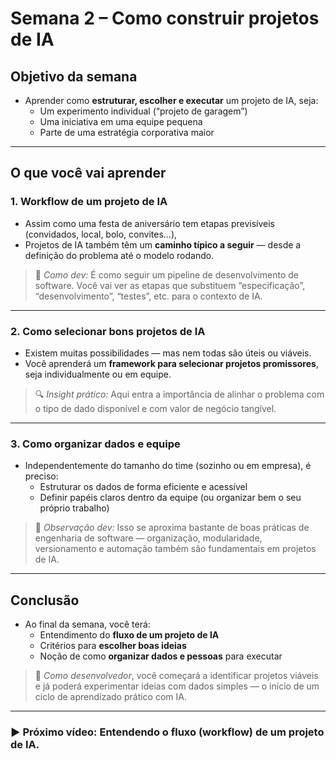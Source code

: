 # Semana 2 – Como construir projetos de IA

## Objetivo da semana

- Aprender como **estruturar, escolher e executar** um projeto de IA, seja:
  - Um experimento individual (“projeto de garagem”)
  - Uma iniciativa em uma equipe pequena
  - Parte de uma estratégia corporativa maior

---

## O que você vai aprender

### 1. **Workflow de um projeto de IA**
- Assim como uma festa de aniversário tem etapas previsíveis (convidados, local, bolo, convites...),
- Projetos de IA também têm um **caminho típico a seguir** — desde a definição do problema até o modelo rodando.

> 🧠 *Como dev:* É como seguir um pipeline de desenvolvimento de software. Você vai ver as etapas que substituem “especificação”, “desenvolvimento”, “testes”, etc. para o contexto de IA.

---

### 2. **Como selecionar bons projetos de IA**
- Existem muitas possibilidades — mas nem todas são úteis ou viáveis.
- Você aprenderá um **framework para selecionar projetos promissores**, seja individualmente ou em equipe.

> 🔍 *Insight prático:* Aqui entra a importância de alinhar o problema com o tipo de dado disponível e com valor de negócio tangível.

---

### 3. **Como organizar dados e equipe**
- Independentemente do tamanho do time (sozinho ou em empresa), é preciso:
  - Estruturar os dados de forma eficiente e acessível
  - Definir papéis claros dentro da equipe (ou organizar bem o seu próprio trabalho)

> 👥 *Observação dev:* Isso se aproxima bastante de boas práticas de engenharia de software — organização, modularidade, versionamento e automação também são fundamentais em projetos de IA.

---

## Conclusão

- Ao final da semana, você terá:
  - Entendimento do **fluxo de um projeto de IA**
  - Critérios para **escolher boas ideias**
  - Noção de como **organizar dados e pessoas** para executar

> 🚀 *Como desenvolvedor*, você começará a identificar projetos viáveis e já poderá experimentar ideias com dados simples — o início de um ciclo de aprendizado prático com IA.

---

### ▶️ Próximo vídeo: Entendendo o fluxo (workflow) de um projeto de IA.